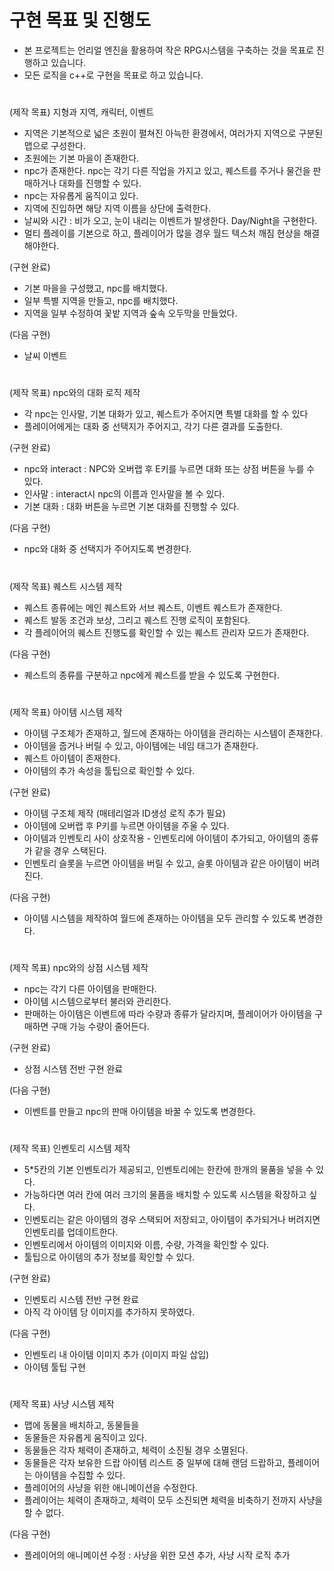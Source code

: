 # 구현 목표 및 진행도

- 본 프로젝트는 언리얼 엔진을 활용하여 작은 RPG시스템을 구축하는 것을 목표로 진행하고 있습니다.
- 모든 로직을 c++로 구현을 목표로 하고 있습니다.

#
(제작 목표) 지형과 지역, 캐릭터, 이벤트
- 지역은 기본적으로 넓은 초원이 펼쳐진 아늑한 환경에서, 여러가지 지역으로 구분된 맵으로 구성한다.
- 초원에는 기본 마을이 존재한다.
- npc가 존재한다. npc는 각기 다른 직업을 가지고 있고, 퀘스트를 주거나 물건을 판매하거나 대화를 진행할 수 있다.
- npc는 자유롭게 움직이고 있다.
- 지역에 진입하면 해당 지역 이름을 상단에 출력한다.
- 날씨와 시간 : 비가 오고, 눈이 내리는 이벤트가 발생한다. Day/Night을 구현한다.
- 멀티 플레이를 기본으로 하고, 플레이어가 많을 경우 월드 텍스처 깨짐 현상을 해결해야한다.

(구현 완료)
- 기본 마을을 구성했고, npc를 배치했다.
- 일부 특별 지역을 만들고, npc를 배치했다.
- 지역을 일부 수정하여 꽃밭 지역과 숲속 오두막을 만들었다.

(다음 구현)
- 날씨 이벤트

#
(제작 목표) npc와의 대화 로직 제작
- 각 npc는 인사말, 기본 대화가 있고, 퀘스트가 주어지면 특별 대화를 할 수 있다
- 플레이어에게는 대화 중 선택지가 주어지고, 각기 다른 결과를 도출한다.

(구현 완료)
- npc와 interact : NPC와 오버랩 후 E키를 누르면 대화 또는 상점 버튼을 누를 수 있다.
- 인사말 : interact시 npc의 이름과 인사말을 볼 수 있다.
- 기본 대화 : 대화 버튼을 누르면 기본 대화를 진행할 수 있다.

(다음 구현)
- npc와 대화 중 선택지가 주어지도록 변경한다.
#

(제작 목표) 퀘스트 시스템 제작
- 퀘스트 종류에는 메인 퀘스트와 서브 퀘스트, 이벤트 퀘스트가 존재한다.
- 퀘스트 발동 조건과 보상, 그리고 퀘스트 진행 로직이 포함된다.
- 각 플레이어의 퀘스트 진행도를 확인할 수 있는 퀘스트 관리자 모드가 존재한다.

(다음 구현)
- 퀘스트의 종류를 구분하고 npc에게 퀘스트를 받을 수 있도록 구현한다.

#
(제작 목표) 아이템 시스템 제작
- 아이템 구조체가 존재하고, 월드에 존재하는 아이템을 관리하는 시스템이 존재한다.
- 아이템을 줍거나 버릴 수 있고, 아이템에는 네임 태그가 존재한다.
- 퀘스트 아이템이 존재한다.
- 아이템의 추가 속성을 툴팁으로 확인할 수 있다.

(구현 완료)
- 아이템 구조체 제작 (매테리얼과 ID생성 로직 추가 필요)
- 아이템에 오버랩 후 P키를 누르면 아이템을 주울 수 있다.
- 아이템과 인벤토리 사이 상호작용 - 인벤토리에 아이템이 추가되고, 아이템의 종류가 같을 경우 스택된다.
- 인벤토리 슬롯을 누르면 아이템을 버릴 수 있고, 슬롯 아이템과 같은 아이템이 버려진다.

(다음 구현)
- 아이템 시스템을 제작하여 월드에 존재하는 아이템을 모두 관리할 수 있도록 변경한다.

#
(제작 목표) npc와의 상점 시스템 제작
- npc는 각기 다른 아이템을 판매한다.
- 아이템 시스템으로부터 불러와 관리한다.
- 판매하는 아이템은 이벤트에 따라 수량과 종류가 달라지며, 플레이어가 아이템을 구매하면 구매 가능 수량이 줄어든다.

(구현 완료)
- 상점 시스템 전반 구현 완료

(다음 구현)
- 이벤트를 만들고 npc의 판매 아이템을 바꿀 수 있도록 변경한다.

#
(제작 목표) 인벤토리 시스템 제작
- 5*5칸의 기본 인벤토리가 제공되고, 인벤토리에는 한칸에 한개의 물품을 넣을 수 있다.
- 가능하다면 여러 칸에 여러 크기의 물픔을 배치할 수 있도록 시스템을 확장하고 싶다.
- 인벤토리는 같은 아이템의 경우 스택되어 저장되고, 아이템이 추가되거나 버려지면 인벤토리를 업데이트한다.
- 인벤토리에서 아이템의 이미지와 이름, 수량, 가격을 확인할 수 있다.
- 툴팁으로 아이템의 추가 정보를 확인할 수 있다.

(구현 완료)
- 인벤토리 시스템 전반 구현 완료
- 아직 각 아이템 당 이미지를 추가하지 못하였다.

(다음 구현)
- 인벤토리 내 아이템 이미지 추가 (이미지 파일 삽입)
- 아이템 툴팁 구현

#
(제작 목표) 사냥 시스템 제작
- 맵에 동물을 배치하고, 동물들을
- 동물들은 자유롭게 움직이고 있다.
- 동물들은 각자 체력이 존재하고, 체력이 소진될 경우 소멸된다.
- 동물들은 각자 보유한 드랍 아이템 리스트 중 일부에 대해 랜덤 드랍하고, 플레이어는 아이템을 수집할 수 있다.
- 플레이어의 사냥을 위한 애니메이션을 수정한다.
- 플레이어는 체력이 존재하고, 체력이 모두 소진되면 체력을 비축하기 전까지 사냥을 할 수 없다.

(다음 구현)
- 플레이어의 애니메이션 수정 : 사냥을 위한 모션 추가, 사냥 시작 로직 추가 
